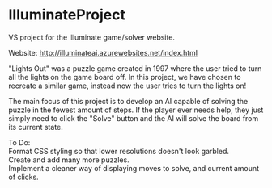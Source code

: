 # IlluminateProject
VS project for the Illuminate game/solver website.

Website: http://illuminateai.azurewebsites.net/index.html

"Lights Out" was a puzzle game created in 1997 where the user tried to turn all the lights on the game board off. In this project, we have chosen to recreate a similar game, instead now the user tries to turn the lights on!

The main focus of this project is to develop an AI capable of solving the puzzle in the fewest amount of steps. If the player ever needs help, they just simply need to click the "Solve" button and the AI will solve the board from its current state. 

To Do:  
Format CSS styling so that lower resolutions doesn't look garbled.  
Create and add many more puzzles.  
Implement a cleaner way of displaying moves to solve, and current amount of clicks.  
